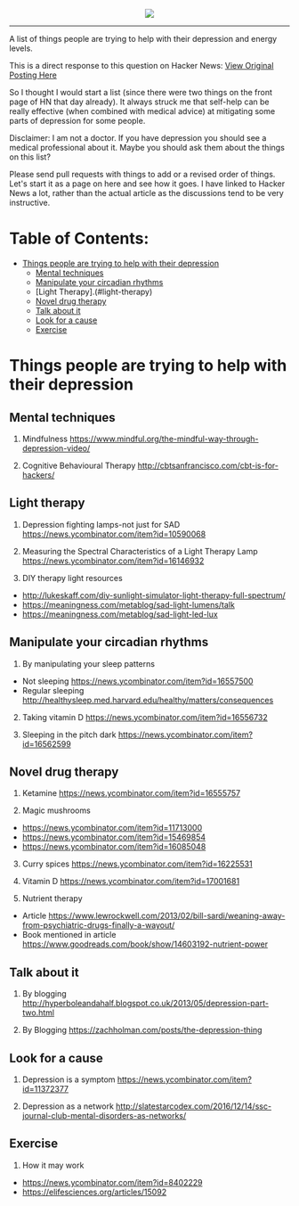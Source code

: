 <p align="center">
<img src="https://i.imgur.com/TekNTIN.png"/>
</p>

------------------

A list of things people are trying to help with their depression and energy levels. 

This is a direct response to this question on Hacker News: [View Original Posting Here](https://news.ycombinator.com/item?id=16557757)

So I thought I would start a list (since there were two things on the front page of HN that day already). It always struck me that self-help can be really effective (when combined with medical advice) at mitigating some parts of depression for some people.

Disclaimer: I am not a doctor. If you have depression you should see a medical professional about it. Maybe you should ask them about the things on this list?

Please send pull requests with things to add or a revised order of things. Let's start it as a page on here and see how it goes. I have linked to Hacker News a lot, rather than the actual article as the discussions tend to be very instructive.

# Table of Contents:
- [Things people are trying to help with their depression](#things-people-are-trying-to-help-with-their-depression)
  * [Mental techniques](#mental-techniques)
  * [Manipulate your circadian rhythms](#manipulate-your-circadian-rhythms)
  * [Light Therapy].(#light-therapy)
  * [Novel drug therapy](#novel-drug-therapy)
  * [Talk about it](#talk-about-it)
  * [Look for a cause](#look-for-a-cause)
  * [Exercise](#exercise)

# Things people are trying to help with their depression

## Mental techniques

1. Mindfulness https://www.mindful.org/the-mindful-way-through-depression-video/

2. Cognitive Behavioural Therapy http://cbtsanfrancisco.com/cbt-is-for-hackers/

## Light therapy

1. Depression fighting lamps-not just for SAD https://news.ycombinator.com/item?id=10590068

2. Measuring the Spectral Characteristics of a Light Therapy Lamp https://news.ycombinator.com/item?id=16146932 

3. DIY therapy light resources
+ http://lukeskaff.com/diy-sunlight-simulator-light-therapy-full-spectrum/ 
+ https://meaningness.com/metablog/sad-light-lumens/talk 
+ https://meaningness.com/metablog/sad-light-led-lux

## Manipulate your circadian rhythms

1. By manipulating your sleep patterns 
+ Not sleeping https://news.ycombinator.com/item?id=16557500
+ Regular sleeping http://healthysleep.med.harvard.edu/healthy/matters/consequences


2. Taking vitamin D https://news.ycombinator.com/item?id=16556732

3. Sleeping in the pitch dark https://news.ycombinator.com/item?id=16562599


## Novel drug therapy

1. Ketamine https://news.ycombinator.com/item?id=16555757

2. Magic mushrooms 
+ https://news.ycombinator.com/item?id=11713000 
+ https://news.ycombinator.com/item?id=15469854
+ https://news.ycombinator.com/item?id=16085048

3. Curry spices https://news.ycombinator.com/item?id=16225531

4. Vitamin D https://news.ycombinator.com/item?id=17001681

5. Nutrient therapy 
+ Article https://www.lewrockwell.com/2013/02/bill-sardi/weaning-away-from-psychiatric-drugs-finally-a-wayout/
+ Book mentioned in article https://www.goodreads.com/book/show/14603192-nutrient-power

## Talk about it

1. By blogging http://hyperboleandahalf.blogspot.co.uk/2013/05/depression-part-two.html

2. By Blogging https://zachholman.com/posts/the-depression-thing

## Look for a cause

1. Depression is a symptom https://news.ycombinator.com/item?id=11372377

2. Depression as a network http://slatestarcodex.com/2016/12/14/ssc-journal-club-mental-disorders-as-networks/


## Exercise

1. How it may work
+ https://news.ycombinator.com/item?id=8402229
+ https://elifesciences.org/articles/15092


